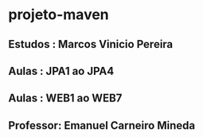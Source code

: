 # projeto-maven
## Estudos  : Marcos Vinicio Pereira
## Aulas    : JPA1 ao JPA4
## Aulas    : WEB1 ao WEB7
## Professor: Emanuel Carneiro Mineda